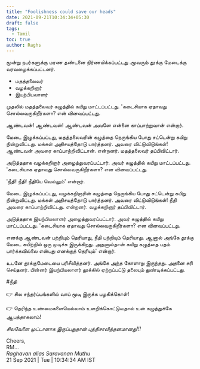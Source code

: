 ```yaml
---
title: "Foolishness could save our heads"
date: 2021-09-21T10:34:34+05:30
draft: false
tags:
  - Tamil
toc: true
author: Raghs
---
```


மூன்று நபர்களுக்கு மரண தண்டனை நிர்ணயிக்கப்பட்டது .மூவரும் தூக்கு மேடைக்கு வரவழைக்கப்பட்டனர். 

- மதத்தலைவர்
- வழக்கறிஞர் 
- இயற்பியலாளர் 

முதலில் மதத்தலைவர் கழுத்தில் கயிறு மாட்டப்பட்டது. 'கடைசியாக ஏதாவது சொல்லவருகிறீர்களா? என் வினவப்பட்டது.

<!--more--> 

ஆண்டவன்! ஆண்டவன்! ஆண்டவன் அவனே என்னை காப்பாற்றுவான் என்றார். 

மேடை இழுக்கப்பட்டது, மதத்தலைவரின் கழுத்தை நெருங்கிய போது சட்டென்று கயிறு நின்றுவிட்டது. மக்கள் அதிசயத்தோடு பார்த்தனர். அவரை விட்டுவிடுங்கள்! ஆண்டவன் அவரை காப்பாற்றிவிட்டான். என்றனர். மதத்தலைவர் தப்பிவிட்டார். 

அடுத்ததாக வழக்கறிஞர் அழைத்துவரப்பட்டார். அவர் கழுத்தில் கயிறு மாட்டப்பட்டது. 'கடைசியாக ஏதாவது சொல்லவருகிறீர்களா? என வினவப்பட்டது.

'நீதி! நீதி! நீதியே வெல்லும்' என்றார். 

மேடை இழுக்கப்பட்டது, வழக்கறிஞரின் கழுத்தை நெருங்கிய போது சட்டென்று கயிறு நின்றுவிட்டது. மக்கள் அதிசயத்தோடு பார்த்தனர். அவரை விட்டுவிடுங்கள்! நீதி அவரை காப்பாற்றிவிட்டது. என்றனர். வழக்கறிஞர் தப்பிவிட்டார்.

அடுத்ததாக இயற்பியலாளர் அழைத்துவரப்பட்டார். அவர் கழுத்தில் கயிறு மாட்டப்பட்டது. 'கடைசியாக ஏதாவது சொல்லவருகிறீர்களா? என வினவப்பட்டது.

எனக்கு ஆண்டவன் பற்றியும் தெரியாது, நீதி பற்றியும் தெரியாது. ஆனால் அங்கே தூக்கு மேடை கயிற்றில் ஒரு முடிச்சு இருக்கிறது. அதனால்தான் கயிறு கழுத்தை பதம் பார்க்கவில்லை என்பது எனக்குத் தெரியும்' என்றார்.  

உடனே தூக்குமேடையை பரிசீலித்தனர். அங்கே அந்த கோளாறு இருந்தது. அதனை சரி செய்தனர். பின்னர் இயற்பியலாளர் தூக்கில் ஏற்றப்பட்டு தலையும் துண்டிக்கப்பட்டது. 

#நீதி

👉 சில சந்தர்ப்பங்களில் வாய் மூடி இருக்க பழகிக்கொள்!

👉 தெரிந்த உண்மைகளையெல்லாம்  உளறிக்கொட்டுவதால் உன் கழுத்துக்கே ஆபத்தாகலாம்!

*சிலவேளை முட்டாளாக இருப்பதுதான் புத்திசாலித்தனமானது!!!*


Cheers,\
RM...\
_Raghavan alias Saravanan Muthu_\
21 Sep 2021 | Tue | 10:34:34 AM IST
